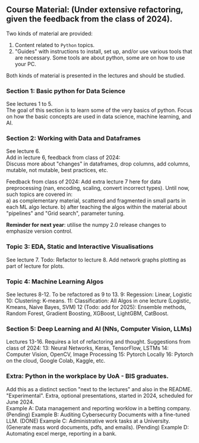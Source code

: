 
## Course Material: (Under extensive refactoring, given the feedback from the class of 2024).

Two kinds of material are provided:  
1. Content related to `Python` topics.
2. "Guides" with instructions to install, set up, and/or use various tools that are necessary. Some tools are about python, some are on how to use your PC.

Both kinds of material is presented in the lectures and should be studied.

### Section 1: Basic python for Data Science
See lectures 1 to 5.  
The goal of this section is to learn some of the very basics of python.
Focus on how the basic concepts are used in data science, machine learning, and AI.

### Section 2: Working with Data and Dataframes
See lecture 6.  
Add in lecture 6, feedback from class of 2024:  
Discuss more about "changes" in dataframes, drop columns, add columns, mutable, not mutable, best practices, etc.

Feedback from class of 2024: Add extra lecture 7 here for data preprocessing (nan, encoding, scaling, convert incorrect types).
Until now, such topics are covered in:   
a) as complementary material, scattered and fragmented in small parts in each ML algo lecture.
b) after teaching the algos within the material about "pipelines" and "Grid search", parameter tuning.

**Reminder for next year**: utilise the numpy 2.0 release changes to emphasize version control.

### Topic 3: EDA, Static and Interactive Visualisations
See lecture 7. Todo: Refactor to lecture 8.
Add network graphs plotting as part of lecture for plots.

### Topic 4: Machine Learning Algos
See lectures 8-12. To be refactored as 9 to 13.
9: Regession: Linear, Logistic
10: Clustering: K-means.
11: Classification: All Algos in one lecture (Logistic, Kmeans, Naive Bayes, SVM)
12 (Todo: add for 2025): Ensemble methods, Random Forest, Gradient Boosting, XGBoost, LightGBM, CatBoost.

### Section 5: Deep Learning and AI (NNs, Computer Vision, LLMs)
Lectures 13-16. Requires a lot of refactoring and thought.
Suggestions from class of 2024:
13: Neural Networks, Keras, TensorFlow, LSTMs
14: Computer Vision, OpenCV, Image Processing
15: Pytorch Locally
16: Pytorch on the cloud, Google Colab, Kaggle, etc.

### Extra: Python in the workplace by UoA - BIS graduates.

Add this as a distinct section "next to the lectures" and also in the README. 
"Experimental". Extra, optional presentations, started in 2024, scheduled for June 2024.  
Example A: Data management and reporting worklow in a betting company.  (Pending)
Example B: Auditing Cybersecurity Documents with a fine-tuned LLM.  (DONE)
Example C: Administrative work tasks at a University. (Generate mass word documents, pdfs, and emails).  (Pending)
Example D: Automating excel merge, reporting in a bank.
